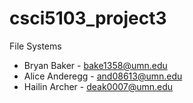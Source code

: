 
# csci5103_project3

File Systems

- Bryan Baker - bake1358@umn.edu
- Alice Anderegg - and08613@umn.edu
- Hailin Archer - deak0007@umn.edu
